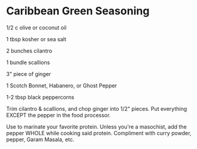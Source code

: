 # Caribbean Green Seasoning

1/2 c olive or coconut oil

1 tbsp kosher or sea salt

2 bunches cilantro

1 bundle scallions

3" piece of ginger

1 Scotch Bonnet, Habanero, or Ghost Pepper

1-2 tbsp black peppercorns


Trim cilantro & scallions, and chop ginger into 1/2" pieces. Put everything EXCEPT the pepper in the food processor.

Use to marinate your favorite protein.  Unless you're a masochist, add the pepper WHOLE while cooking said protein. Compliment with curry powder, pepper, Garam Masala, etc.


